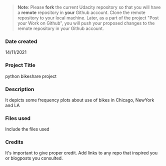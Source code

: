 >**Note**: Please **fork** the current Udacity repository so that you will have a **remote** repository in **your** Github account. Clone the remote repository to your local machine. Later, as a part of the project "Post your Work on Github", you will push your proposed changes to the remote repository in your Github account.

### Date created
14/11/2021

### Project Title
python bikeshare project

### Description
It depicts some frequency plots about use of bikes in Chicago, NewYork and LA

### Files used
Include the files used

### Credits
It's important to give proper credit. Add links to any repo that inspired you or blogposts you consulted.

